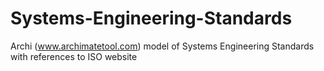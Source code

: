 # Systems-Engineering-Standards
Archi (www.archimatetool.com) model of Systems Engineering Standards with references to ISO website
